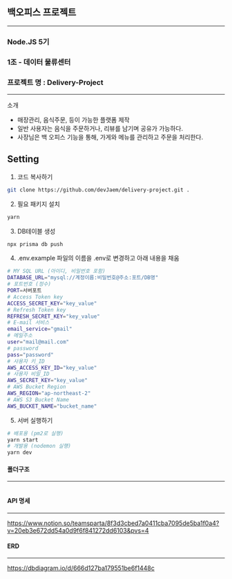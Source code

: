 ## 백오피스 프로젝트
---
### Node.JS 5기
### 1조 - 데이터 물류센터
### 프로젝트 명 :  Delivery-Project
---
소개
- 매장관리, 음식주문, 등이 가능한 플랫폼 제작
- 일반 사용자는 음식을 주문하거나, 리뷰를 남기며 공유가 가능하다.
- 사장님은 백 오피스 기능을 통해, 가게와 메뉴를 관리하고 주문을 처리한다.
## Setting
1. 코드 복사하기
```bash
git clone https://github.com/devJaem/delivery-project.git .
```
2. 필요 패키지 설치
```bash
yarn
```
3. DB테이블 생성
```bash
npx prisma db push
```
4. .env.example 파일의 이름을 .env로 변경하고 아래 내용을 채움
```bash
# MY SQL URL (아이디, 비밀번호 포함)
DATABASE_URL="mysql://계정이름:비밀번호@주소:포트/DB명"
# 포트번호 (정수)
PORT=서버포트
# Access Token key
ACCESS_SECRET_KEY="key_value"
# Refresh Token key
REFRESH_SECRET_KEY="key_value"
# E-mail 서비스
email_service="gmail"
# 메일주소
user="mail@mail.com"
# password
pass="password"
# 사용자 키_ID
AWS_ACCESS_KEY_ID="key_value"
# 사용자 비밀_ID
AWS_SECRET_KEY="key_value"
# AWS Bucket Region
AWS_REGION="ap-northeast-2"
# AWS S3 Bucket Name
AWS_BUCKET_NAME="bucket_name"
```
5. 서버 실행하기 
```bash
# 배포용 (pm2로 실행)
yarn start 
# 개발용 (nodemon 실행)
yarn dev
```

#### 폴더구조
---
```

```

#### API 명세
---

https://www.notion.so/teamsparta/8f3d3cbed7a0411cba7095de5ba1f0a4?v=20eb3e672dd54a0d9f6f841272dd6103&pvs=4

#### ERD
---

https://dbdiagram.io/d/666d127ba179551be6f1448c